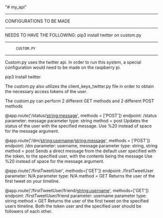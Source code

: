 "# my_api" 

****************************
  CONFIGURATIONS TO BE MADE
****************************
NEEDS TO HAVE THE FOLLOWING:
    pip3 install twitter on custom.py


****************************
         CUSTOM.PY
****************************

Custom.py uses the twitter api. In order to run this system, a special configuration would need to be made on the raspberry pi.

pip3 install twitter

The custom.py also utilizes the client_keys_twitter.py file in order to obtain the necessary access tokens of the user.

The custom.py can perform 2 different GET methods and 2 different POST methods

@app.route('/status/<string:message>', methods = ['POST'])
endpoint: /status
parameter: message
parameter type: string
method = post
Updates the status of the user with the specified message. Use %20 instead of space for the message argument.

@app.route('/dm/<string:username>/<string:message>', methods = ['POST'])
endpoint: /dm
parameter: username, message
parameter type: string, string
method = post
Sends a direct message from the default user specified with the token, to the specified user, with the contents being the message
Use %20 instead of space for the message argument.

@app.route('/firstTweetUser', methods=['GET'])
endpoint: /firstTweetUser
parameter: N/A
parameter type: N/A
method = GET
Returns the user of the first tweet on your timeline.

@app.route('/firstTweetUser/friend/<string:username>', methods=['GET'])
endpoint: /firstTweetUser/friend
parameter: username
parameter type: string
method = GET
Returns the user of the first tweet on the specified users timeline.
Both the token user and the specified user should be followers of each other.


